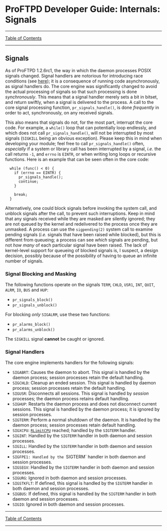 # ProFTPD Developer Guide: Internals: Signals

---

[Table of Contents](../toc.md)

---

## Signals

As of ProFTPD 1.2.6rc1, the way in which the daemon processes POSIX signals
changed.  Signal handlers are notorious for introducing race conditions
(see [here](http://lcamtuf.coredump.cx/signals.txt)); it is a consequence of
running code asynchronously, as signal handlers do.  The core engine was
significantly changed to avoid the actual processing of signals so that such
processing is done _synchronously_.  This means that a signal handler merely
sets a bit in bitset, and return swiftly, when a signal is delivered to the
process.  A call to the core signal processing function, `pr_signals_handle()`,
is done _frequently_ in order to act, synchronously, on any received signals.

This also means that signals do not, for the most part, interrupt the core
code.  For example, a `while()` loop that can potentially loop endlessly, and
which does not call `pr_signals_handle()`, will not be interrupted by most
signals (`SIGKILL` being an obvious exception).  Please keep this in mind when
developing your module; feel free to call `pr_signals_handle()` often,
_especially_ if a system or library call has been interrupted by a signal,
_i.e._ the call returns `-1`, and `errno` is `EINTR`, or when writing long
loops or recursive functions.  Here is an example that can be seen often
in the core code:

```
  while (func() < 0) {
    if (errno == EINTR) {
      pr_signals_handle();
      continue;
    }

    break;
  }
```

Alternatively, one could block signals before invoking the system call, and
unblock signals after the call, to prevent such interruptions.  Keep in mind
that any signals received while they are masked are silently ignored; they are
not queued by the kernel and redelivered to the process once they are unmasked.
A process can use the `sigpending(2)` system call to examine pending signals
(_i.e._ signals that have been raised while blocked), but this is different
from queueing; a process can see _which_ signals are pending, but not _how
many_ of each particular signal have been raised.  The lack of kernel-level
support for queueing of blocked signals is, I suspect, a design decision,
possibly because of the possibility of having to queue an infinite number of
signals. 

### Signal Blocking and Masking

The following functions operate on the signals `TERM`, `CHLD`, `USR1`, `INT`,
`QUIT`, `ALRM`, `IO`, `BUS` and `HUP`:

* `pr_signals_block()`
* `pr_signals_unblock()`

For blocking _only_ `SIGALRM`, use these two functions:

* `pr_alarms_block()`
* `pr_alarms_unblock()`

The `SIGKILL` signal **cannot** be caught or ignored.

### Signal Handlers

The core engine implements handlers for the following signals:

* `SIGABRT`: Causes the daemon to abort.  This signal is handled by the
  daemon process; session processes retain the default handling.
* `SIGCHLD`: Cleanup an ended session.  This signal is handled by daemon
  process; session processes retain the default handling.
* `SIGUSR`: Disconnects all sessions.  This signal is handled by _session_
  processes; the daemon process retains default handling.
* `SIGHUP`: Restarts the daemon process and does not disconnect current
  sessions.  This signal is handled by the daemon process; it is ignored by
  session processes.
* `SIGTERM`: Perform a normal shutdown of the daemon.  It is handled by the
  daemon process; session processes retain default handling.
* `SIGXCPU`: [`RLimitCPU`](http://www.proftpd.org/docs/modules/mod_rlimit.html#RLimitCPU) reached; handled by the `SIGTERM` handler.
* `SIGINT`: Handled by the `SIGTERM` handler in both daemon and session
  processes.
* `SIGILL`: Handled by the `SIGTERM` handler in both daemon and session
  processes.
* `SIGFPE1: Handled by the `SIGTERM` handler in both daemon and session
  processes.
* `SIGSEGV`: Handled by the `SIGTERM` handler in both daemon and session
  processes.
* `SIGURG`: Ignored in both daemon and session processes.
* `SIGSTKFLT`: If defined, this signal is handled by the `SIGTERM` handler in
  both daemon and session processes.
* `SIGBUS`: If defined, this signal is handled by the `SIGTERM` handler in 
  both daemon and session processes.
* `SIGIO`: Ignored in both daemon and session processes.

---

[Table of Contents](../toc.md)

---
